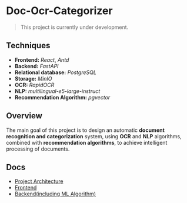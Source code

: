 # Doc-Ocr-Categorizer

> This project is currently under development.

## Techniques

- **Frontend:** _React_, _Antd_
- **Backend:** _FastAPI_
- **Relational database:** _PostgreSQL_
- **Storage:** _MinIO_
- **OCR:** _RapidOCR_
- **NLP:** _multilingual-e5-large-instruct_
- **Recommendation Algorithm:** _pgvector_

## Overview

The main goal of this project is to design an automatic **document recognition and categorization** system, using **OCR** and **NLP** algorithms, combined with **recommendation algorithms**, to achieve intelligent processing of documents.

## Docs

- [Project Architecture](https://github.com/shiiiiikiiiii/DocOcrCategorizeer/tree/main/doc/ver0.1-architecture)
- [Frontend](https://github.com/shiiiiikiiiii/DocOcrCategorizeer/tree/main/src/frontend)
- [Backend(including ML Algorithm)](https://github.com/shiiiiikiiiii/DocOcrCategorizeer/tree/main/src/backend)
